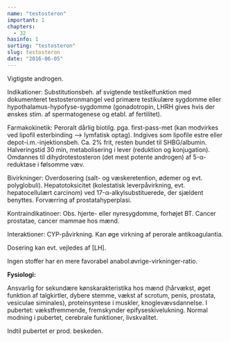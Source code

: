 ```yaml
---
name: "testosteron"
important: 1
chapters:
  - 32
hasinfo: 1
sorting: "testosteron"
slug: testosteron
date: "2016-06-05"
---
```


Vigtigste androgen.

Indikationer: Substitutionsbeh. af svigtende testikelfunktion med dokumenteret
testosteronmangel ved primære testikulære sygdomme eller
hypothalamus-hypofyse-sygdomme (gonadotropin, LHRH gives hvis der ønskes stim.
af spermatogenese og etabl. af fertilitet).

Farmakokinetik: Peroralt dårlig biotilg. pga. first-pass-met (kan modvirkes ved
lipofil esterbinding --> lymfatisk optag). Indgives som lipofile estre eller
depot-i.m.-injektionsbeh. Ca. 2% frit, resten bundet til SHBG/albumin.
Halveringstid 30 min, metabolisering i lever (reduktion og konjugation).
Omdannes til dihydrotestosteron (det mest potente androgen) af 5-α-reduktase i
følsomme væv.

Bivirkninger: Overdosering (salt- og væskeretention, ødemer og evt.
polyglobuli). Hepatotoksicitet (kolestatisk leverpåvirkning, evt.
hepatocellulært carcinom) ved 17-α-alkylsubstituerede, der sjældent benyttes.
Forværring af prostatahyperplasi.

Kontraindikatinoer: Obs. hjerte- eller nyresygdomme, forhøjet BT. Cancer
prostatae, cancer mammae hos mænd.

Interaktioner: CYP-påvirkning. Kan øge virkning af perorale antikoagulantia.

Dosering kan evt. vejledes af [LH].

Ingen stoffer har en mere favorabel anabol:øvrige-virkninger-ratio.

<b>Fysiologi:</b>

Ansvarlig for sekundære kønskarakteristika hos mænd (hårvækst, øget funktion af
talgkirtler, dybere stemme, vækst af scrotum, penis, prostata, vesiculae
siminales), proteinsyntese i muskler, knoglevævsdannelse. I pubertet:
vækstfremmende, fremskynder epifyseskivelukning. Normal modning i pubertet,
cerebrale funktioner, livskvalitet.

Indtil pubertet er prod. beskeden.
